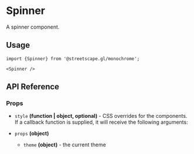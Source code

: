 # Spinner

A spinner component.

## Usage

    import {Spinner} from '@streetscape.gl/monochrome';

    <Spinner />

## API Reference

### Props

* `style` **(function | object, optional)** - CSS overrides for the components. If a callback function is supplied, it will receive the following arguments:

* `props` **(object)**
  - `theme` **(object)** - the current theme
